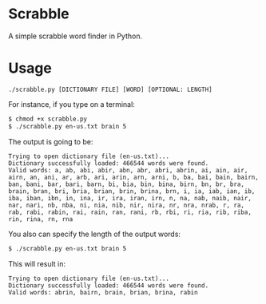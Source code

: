 # Scrabble
A simple scrabble word finder in Python.

# Usage
`./scrabble.py [DICTIONARY FILE] [WORD] [OPTIONAL: LENGTH]`

For instance, if you type on a terminal:
			
```sh
$ chmod +x scrabble.py
$ ./scrabble.py en-us.txt brain 5
```
	
The output is going to be:

    Trying to open dictionary file (en-us.txt)...
    Dictionary successfully loaded: 466544 words were found.
    Valid words: a, ab, abi, abir, abn, abr, abri, abrin, ai, ain, air, airn, an, ani, ar, arb, ari, arin, arn, arni, b, ba, bai, bain, bairn, ban, bani, bar, bari, barn, bi, bia, bin, bina, birn, bn, br, bra, brain, bran, bri, bria, brian, brin, brina, brn, i, ia, iab, ian, ib, iba, iban, ibn, in, ina, ir, ira, iran, irn, n, na, nab, naib, nair, nar, nari, nb, nba, ni, nia, nib, nir, nira, nr, nra, nrab, r, ra, rab, rabi, rabin, rai, rain, ran, rani, rb, rbi, ri, ria, rib, riba, rin, rina, rn, rna

You also can specify the length of the output words:

```sh
$ ./scrabble.py en-us.txt brain 5
```

This will result in:

    Trying to open dictionary file (en-us.txt)... 
    Dictionary successfully loaded: 466544 words were found.
    Valid words: abrin, bairn, brain, brian, brina, rabin
